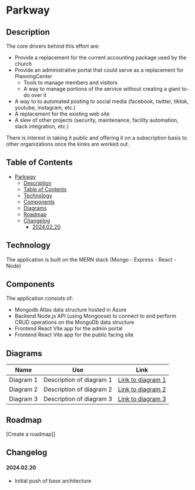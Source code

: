 # Parkway

## Description
The core drivers behind this effort are:
- Provide a replacement for the current accounting package used by the church
- Provide an administrative portal that could serve as a replacement for PlanningCenter
    - Tools to manage members and visitors
    - A way to manage portions of the service without creating a giant to-do over it
- A way to to automated posting to social media (facebook, twitter, tiktok, youtube, instagram, etc.)
- A replacement for the existing web site
- A slew of other projects (security, maintenance, facility automation, slack integration, etc.)

There is interest in taking it public and offering it on a subscription basis to other organizations once the kinks are worked out.

## Table of Contents
- [Parkway](#parkway)
  - [Description](#description)
  - [Table of Contents](#table-of-contents)
  - [Technology](#technology)
  - [Components](#components)
  - [Diagrams](#diagrams)
  - [Roadmap](#roadmap)
  - [Changelog](#changelog)
      - [2024.02.20](#20240220)

## Technology
The application is built on the MERN stack (Mongo - Express - React - Node)

## Components
The application consists of:
- Mongodb Atlas data structure hosted in Azure
- Backend Node.js API (using Mongoose) to connect to and perform CRUD operations on the MongoDb data structure
- Frontend React Vite app for the admin portal
- Frontend React Vite app for the public facing site 

## Diagrams
| Name | Use | Link |
|------|-----|------|
| Diagram 1 | Description of diagram 1 | [Link to diagram 1](https://example.com/diagram1) |
| Diagram 2 | Description of diagram 2 | [Link to diagram 2](https://example.com/diagram2) |
| Diagram 3 | Description of diagram 3 | [Link to diagram 3](https://example.com/diagram3) |


## Roadmap
[Create a roadmap]]

## Changelog
#### 2024.02.20
- Initial push of base architecture
